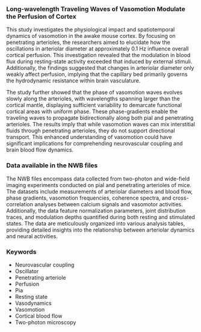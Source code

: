 ### Long-wavelength Traveling Waves of Vasomotion Modulate the Perfusion of Cortex

This study investigates the physiological impact and spatiotemporal dynamics of vasomotion in the awake mouse cortex. By focusing on penetrating arterioles, the researchers aimed to elucidate how the oscillations in arteriolar diameter at approximately 0.1 Hz influence overall cortical perfusion. This investigation revealed that the modulation in blood flux during resting-state activity exceeded that induced by external stimuli. Additionally, the findings suggested that changes in arteriolar diameter only weakly affect perfusion, implying that the capillary bed primarily governs the hydrodynamic resistance within brain vasculature.

The study further showed that the phase of vasomotion waves evolves slowly along the arterioles, with wavelengths spanning larger than the cortical mantle, displaying sufficient variability to demarcate functional cortical areas with uniform phase. These phase-gradients enable the traveling waves to propagate bidirectionally along both pial and penetrating arterioles. The results imply that while vasomotion waves can mix interstitial fluids through penetrating arterioles, they do not support directional transport. This enhanced understanding of vasomotion could have significant implications for comprehending neurovascular coupling and brain blood flow dynamics.

### Data available in the NWB files

The NWB files encompass data collected from two-photon and wide-field imaging experiments conducted on pial and penetrating arterioles of mice. The datasets include measurements of arteriolar diameters and blood flow, phase gradients, vasomotion frequencies, coherence spectra, and cross-correlation analyses between calcium signals and vasomotor activities. Additionally, the data feature normalization parameters, joint distribution traces, and modulation depths quantified during both resting and stimulated states. The data are meticulously organized into various analysis tables, providing detailed insights into the relationship between arteriolar dynamics and neural activities.

### Keywords

- Neurovascular coupling
- Oscillator
- Penetrating arteriole
- Perfusion
- Pia
- Resting state
- Vasodynamics
- Vasomotion
- Cortical blood flow
- Two-photon microscopy